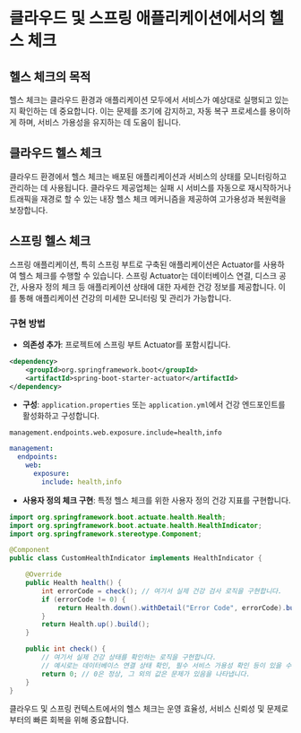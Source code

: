# 클라우드 및 스프링 애플리케이션에서의 헬스 체크

## 헬스 체크의 목적

헬스 체크는 클라우드 환경과 애플리케이션 모두에서 서비스가 예상대로 실행되고 있는지 확인하는 데 중요합니다. 이는 문제를 조기에 감지하고, 자동 복구 프로세스를 용이하게 하며, 서비스 가용성을 유지하는 데 도움이 됩니다.

## 클라우드 헬스 체크

클라우드 환경에서 헬스 체크는 배포된 애플리케이션과 서비스의 상태를 모니터링하고 관리하는 데 사용됩니다. 클라우드 제공업체는 실패 시 서비스를 자동으로 재시작하거나 트래픽을 재경로 할 수 있는 내장 헬스 체크 메커니즘을 제공하여 고가용성과 복원력을 보장합니다.

## 스프링 헬스 체크

스프링 애플리케이션, 특히 스프링 부트로 구축된 애플리케이션은 Actuator를 사용하여 헬스 체크를 수행할 수 있습니다. 스프링 Actuator는 데이터베이스 연결, 디스크 공간, 사용자 정의 체크 등 애플리케이션 상태에 대한 자세한 건강 정보를 제공합니다. 이를 통해 애플리케이션 건강의 미세한 모니터링 및 관리가 가능합니다.

### 구현 방법

- **의존성 추가**: 프로젝트에 스프링 부트 Actuator를 포함시킵니다.

```xml
<dependency>
    <groupId>org.springframework.boot</groupId>
    <artifactId>spring-boot-starter-actuator</artifactId>
</dependency>
```

- **구성**: `application.properties` 또는 `application.yml`에서 건강 엔드포인트를 활성화하고 구성합니다.

```properties
management.endpoints.web.exposure.include=health,info
```
```yaml
management:
  endpoints:
    web:
      exposure:
        include: health,info
```

- **사용자 정의 체크 구현**: 특정 헬스 체크를 위한 사용자 정의 건강 지표를 구현합니다.

```java
import org.springframework.boot.actuate.health.Health;
import org.springframework.boot.actuate.health.HealthIndicator;
import org.springframework.stereotype.Component;

@Component
public class CustomHealthIndicator implements HealthIndicator {

    @Override
    public Health health() {
        int errorCode = check(); // 여기서 실제 건강 검사 로직을 구현합니다.
        if (errorCode != 0) {
            return Health.down().withDetail("Error Code", errorCode).build();
        }
        return Health.up().build();
    }

    public int check() {
        // 여기서 실제 건강 상태를 확인하는 로직을 구현합니다.
        // 예시로는 데이터베이스 연결 상태 확인, 필수 서비스 가용성 확인 등이 있을 수 있습니다.
        return 0; // 0은 정상, 그 외의 값은 문제가 있음을 나타냅니다.
    }
}
```

클라우드 및 스프링 컨텍스트에서의 헬스 체크는 운영 효율성, 서비스 신뢰성 및 문제로부터의 빠른 회복을 위해 중요합니다.

